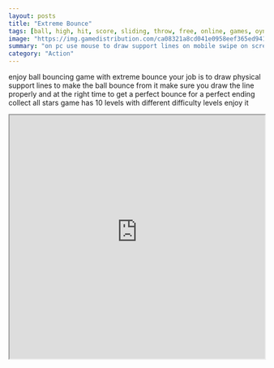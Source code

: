 ```yaml
---
layout: posts
title: "Extreme Bounce"
tags: [ball, high, hit, score, sliding, throw, free, online, games, oyna, game, free, games, play, play, games]
image: "https://img.gamedistribution.com/ca08321a8cd041e0958eef365ed9412a-512x384.jpeg"
summary: "on pc use mouse to draw support lines on mobile swipe on screen to draw support lines  free online games oyna game free games play play games"
category: "Action"
---
```


enjoy ball bouncing game with extreme bounce your job is to draw physical support lines to make the ball bounce from it make sure you draw the line properly and at the right time to get a perfect bounce for a perfect ending collect all stars game has 10 levels with different difficulty levels enjoy it

<iframe width="100%" height="480px;" src="https://html5.gamedistribution.com/ca08321a8cd041e0958eef365ed9412a/"></iframe>